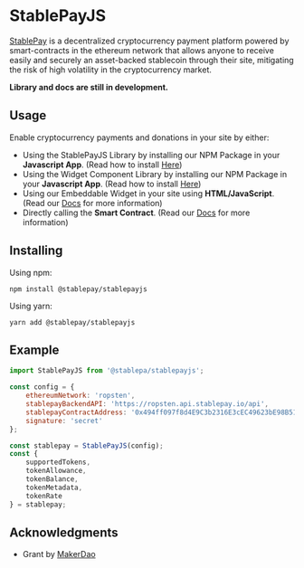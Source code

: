 # StablePayJS

[StablePay](https://www.stablepay.io/) is a decentralized cryptocurrency payment platform powered by smart-contracts in the ethereum network that allows anyone to receive easily and securely an asset-backed stablecoin through their site, mitigating the risk of high volatility in the cryptocurrency market.

**Library and docs are still in development.**

## Usage

Enable cryptocurrency payments and donations in your site by either:

-   Using the StablePayJS Library by installing our NPM Package in your **Javascript App**. (Read how to install [Here](https://www.npmjs.com/package/@stablepay/stablepayjs))
-   Using the Widget Component Library by installing our NPM Package in your **Javascript App**. (Read how to install [Here](https://www.npmjs.com/package/@stablepay/widget))
-   Using our Embeddable Widget in your site using **HTML/JavaScript**. (Read our [Docs](https://stablepay.gitbook.io/stablepay/) for more information)
-   Directly calling the **Smart Contract**. (Read our [Docs](https://stablepay.gitbook.io/stablepay/) for more information)

## Installing

Using npm:

```
npm install @stablepay/stablepayjs
```

Using yarn:

```
yarn add @stablepay/stablepayjs
```

## Example

```js
import StablePayJS from '@stablepa/stablepayjs';

const config = {
    ethereumNetwork: 'ropsten',
    stablepayBackendAPI: 'https://ropsten.api.stablepay.io/api',
    stablepayContractAddress: '0x494ff097f8d4E9C3b2316E3cEC49623bE98B5125',
    signature: 'secret'
};

const stablepay = StablePayJS(config);
const {
    supportedTokens,
    tokenAllowance,
    tokenBalance,
    tokenMetadata,
    tokenRate
} = stablepay;
```

## Acknowledgments

-   Grant by [MakerDao](https://makerdao.com/en/)
